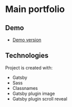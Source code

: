 # Main portfolio
## Demo
* [Demo version](https://aleksandercie.github.io/main-portfolio/)
## Technologies

Project is created with:
* Gatsby
* Sass
* Classnames
* Gatsby plugin image
* Gatsby plugin scroll reveal
